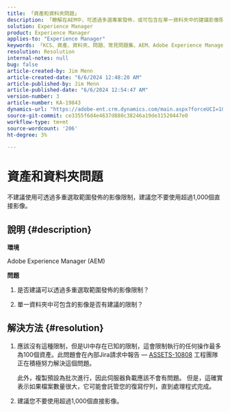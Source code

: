 ```yaml
---
title: 「資產和資料夾問題」
description: 「瞭解在AEM中，可透過多選專案發佈，或可包含在單一資料夾中的建議影像限制。」
solution: Experience Manager
product: Experience Manager
applies-to: "Experience Manager"
keywords: 「KCS、資產、資料夾、問題、常見問題集、AEM、Adobe Experience Manager」
resolution: Resolution
internal-notes: null
bug: false
article-created-by: Jim Menn
article-created-date: "6/6/2024 12:48:20 AM"
article-published-by: Jim Menn
article-published-date: "6/6/2024 12:54:47 AM"
version-number: 3
article-number: KA-19843
dynamics-url: "https://adobe-ent.crm.dynamics.com/main.aspx?forceUCI=1&pagetype=entityrecord&etn=knowledgearticle&id=1dfa3074-9e23-ef11-840b-6045bd006268"
source-git-commit: ce3355f6d4e4637d880c38246a19de31520447e0
workflow-type: tm+mt
source-wordcount: '206'
ht-degree: 3%

---
```


# 資產和資料夾問題


不建議使用可透過多重選取範圍發佈的影像限制，建議您不要使用超過1,000個直接影像。

## 說明 {#description}


<b>環境</b>

Adobe Experience Manager (AEM)

<b>問題</b>

1. 是否建議可以透過多重選取範圍發佈的影像限制？

2. 單一資料夾中可包含的影像是否有建議的限制？


## 解決方法 {#resolution}


1. 應該沒有這種限制，但是UI中存在已知的限制，這會限制執行的任何操作最多為100個資產。此問題會在內部Jira請求中報告 —  [ASSETS-10808](https://jira.corp.adobe.com/browse/ASSETS-10808) 工程團隊正在積極努力解決這個問題。

   此外，複製預設為批次進行，因此伺服器負載應該不會有問題。 但是，這確實表示如果檔案數量很大，它可能會託管您的復寫佇列，直到處理程式完成。


2. 建議您不要使用超過1,000個直接影像。

